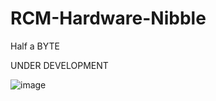# RCM-Hardware-Nibble
Half a BYTE

UNDER DEVELOPMENT

![image](https://github.com/RCMgames/RCM-Hardware-Nibble/assets/59814881/f5b56916-48f3-4952-8437-7df232de5fb4)
